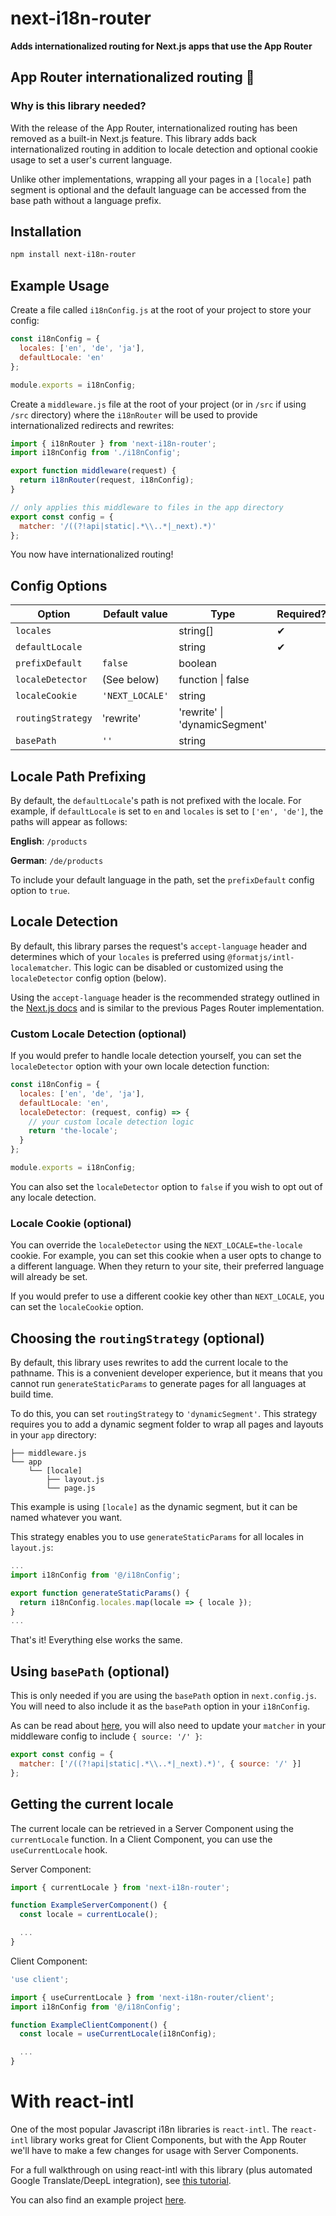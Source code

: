 # next-i18n-router

**Adds internationalized routing for Next.js apps that use the App Router**

## App Router internationalized routing 🎉

### Why is this library needed?

With the release of the App Router, internationalized routing has been removed as a built-in Next.js feature. This library adds back internationalized routing in addition to locale detection and optional cookie usage to set a user's current language.

Unlike other implementations, wrapping all your pages in a `[locale]` path segment is optional and the default language can be accessed from the base path without a language prefix.

## Installation

```sh
npm install next-i18n-router
```

## Example Usage

Create a file called `i18nConfig.js` at the root of your project to store your config:

```js
const i18nConfig = {
  locales: ['en', 'de', 'ja'],
  defaultLocale: 'en'
};

module.exports = i18nConfig;
```

Create a `middleware.js` file at the root of your project (or in `/src` if using `/src` directory) where the `i18nRouter` will be used to provide internationalized redirects and rewrites:

```js
import { i18nRouter } from 'next-i18n-router';
import i18nConfig from './i18nConfig';

export function middleware(request) {
  return i18nRouter(request, i18nConfig);
}

// only applies this middleware to files in the app directory
export const config = {
  matcher: '/((?!api|static|.*\\..*|_next).*)'
};
```

You now have internationalized routing!

## Config Options

| Option            | Default value   | Type                          | Required? |
| ----------------- | --------------- | ----------------------------- | --------- |
| `locales`         |                 | string[]                      | &#10004;  |
| `defaultLocale`   |                 | string                        | &#10004;  |
| `prefixDefault`   | `false`         | boolean                       |           |
| `localeDetector`  | (See below)     | function \| false             |           |
| `localeCookie`    | `'NEXT_LOCALE'` | string                        |           |
| `routingStrategy` | 'rewrite'       | 'rewrite' \| 'dynamicSegment' |           |
| `basePath`        | `''`            | string                        |           |

## Locale Path Prefixing

By default, the `defaultLocale`'s path is not prefixed with the locale. For example, if `defaultLocale` is set to `en` and `locales` is set to `['en', 'de']`, the paths will appear as follows:

**English**: `/products`

**German**: `/de/products`

To include your default language in the path, set the `prefixDefault` config option to `true`.

## Locale Detection

By default, this library parses the request's `accept-language` header and determines which of your `locales` is preferred using `@formatjs/intl-localematcher`. This logic can be disabled or customized using the `localeDetector` config option (below).

Using the `accept-language` header is the recommended strategy outlined in the [Next.js docs](https://nextjs.org/docs/app/building-your-application/routing/internationalization) and is similar to the previous Pages Router implementation.

### Custom Locale Detection (optional)

If you would prefer to handle locale detection yourself, you can set the `localeDetector` option with your own locale detection function:

```js
const i18nConfig = {
  locales: ['en', 'de', 'ja'],
  defaultLocale: 'en',
  localeDetector: (request, config) => {
    // your custom locale detection logic
    return 'the-locale';
  }
};

module.exports = i18nConfig;
```

You can also set the `localeDetector` option to `false` if you wish to opt out of any locale detection.

### Locale Cookie (optional)

You can override the `localeDetector` using the `NEXT_LOCALE=the-locale` cookie. For example, you can set this cookie when a user opts to change to a different language. When they return to your site, their preferred language will already be set.

If you would prefer to use a different cookie key other than `NEXT_LOCALE`, you can set the `localeCookie` option.

## Choosing the `routingStrategy` (optional)

By default, this library uses rewrites to add the current locale to the pathname. This is a convenient developer experience, but it means that you cannot run `generateStaticParams` to generate pages for all languages at build time.

To do this, you can set `routingStrategy` to `'dynamicSegment'`. This strategy requires you to add a dynamic segment folder to wrap all pages and layouts in your `app` directory:

```
├── middleware.js
└── app
    └── [locale]
        ├── layout.js
        └── page.js
```

This example is using `[locale]` as the dynamic segment, but it can be named whatever you want.

This strategy enables you to use `generateStaticParams` for all locales in `layout.js`:

```js
...
import i18nConfig from '@/i18nConfig';

export function generateStaticParams() {
  return i18nConfig.locales.map(locale => { locale });
}
...
```

That's it! Everything else works the same.

## Using `basePath` (optional)

This is only needed if you are using the `basePath` option in `next.config.js`. You will need to also include it as the `basePath` option in your `i18nConfig`.

As can be read about [here](https://github.com/vercel/next.js/issues/47085), you will also need to update your `matcher` in your middleware config to include `{ source: '/' }`:

```js
export const config = {
  matcher: ['/((?!api|static|.*\\..*|_next).*)', { source: '/' }]
};
```

## Getting the current locale

The current locale can be retrieved in a Server Component using the `currentLocale` function. In a Client Component, you can use the `useCurrentLocale` hook.

Server Component:

```js
import { currentLocale } from 'next-i18n-router';

function ExampleServerComponent() {
  const locale = currentLocale();

  ...
}
```

Client Component:

```js
'use client';

import { useCurrentLocale } from 'next-i18n-router/client';
import i18nConfig from '@/i18nConfig';

function ExampleClientComponent() {
  const locale = useCurrentLocale(i18nConfig);

  ...
}
```

# With react-intl

One of the most popular Javascript i18n libraries is `react-intl`. The `react-intl` library works great for Client Components, but with the App Router we'll have to make a few changes for usage with Server Components.

For a full walkthrough on using react-intl with this library (plus automated Google Translate/DeepL integration), see [this tutorial](https://i18nexus.com/tutorials/nextjs/react-intl).

You can also find an example project [here](https://github.com/i18nexus/next-i18n-router/tree/main/examples/react-intl-example).
